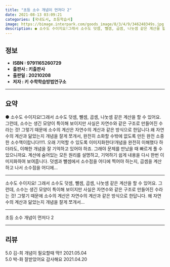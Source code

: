 ```yaml
---
title: "초등 소수 개념이 먼저다 2"
date: 2021-08-13 03:09:21
categories: [국내도서, 초등학습서]
image: https://bimage.interpark.com/goods_image/8/3/4/9/346248349s.jpg
description: ● 소수도 수이지요!그래서 소수도 덧셈, 뺄셈, 곱셈, 나눗셈 같은 계산을 할 수 있어요.그런데, 소수는 생긴 모양이 특이해 보이지만 사실은 자연수와 같은 구조로 만들어진 수라는 것! 그렇기 때문에 소수의 계산은 자연수의 계산과 같은 방식으로 한답니다.왜 자연수의 계산과 닮았는지 개념
---
```


## **정보**

- **ISBN : 9791165260729**
- **출판사 : 키출판사**
- **출판일 : 20210208**
- **저자 : 키 수학학습방법연구소**

------



## **요약**

●  소수도 수이지요!그래서 소수도 덧셈, 뺄셈, 곱셈, 나눗셈 같은 계산을 할 수 있어요.그런데, 소수는 생긴 모양이 특이해 보이지만 사실은 자연수와 같은 구조로 만들어진 수라는 것! 그렇기 때문에 소수의 계산은 자연수의 계산과 같은 방식으로 한답니다.왜 자연수의 계산과 닮았는지 개념을 잘게 쪼개서, 완전히 소화할 수밖에 없도록 만든 완전 소중한 소수책이랍니다!!!1. 오래 기억할 수 있도록 이미지화한다!개념을 완전히 이해했다 하더라도, 이해한 개념을 잘 기억하고 있어야 하죠. 그래야 문제를 만났을 때 빠르게 풀 수 있으니까요. 계산에 숨어있는 모든 원리를 설명하고, 기억하기 쉽게 내용을 다시 한번 이미지화하여 보여줍니다. 덧셈과 뺄셈에서 소수점을 어디에 찍어야 하는지, 곱셈을 계산하고 나서 소수점을 어디에...

------

소수도 수이지요!
그래서 소수도 덧셈, 뺄셈, 곱셈, 나눗셈 같은 계산을 할 수 있어요.
그런데, 소수는 생긴 모양이 특이해 보이지만 사실은 자연수와 같은 구조로 만들어진 수라는 것! 그렇기 때문에 소수의 계산은 자연수의 계산과 같은 방식으로 한답니다.
왜 자연수의 계산과 닮았는지 개념을 잘게 쪼개서... 

------


초등 소수 개념이 먼저다 2 

------


## **리뷰** 

5.0 김-희 개념이 필요할때 딱!! 2021.05.04 <br/>5.0 박-화 잘받았어요 감사해요 2021.04.20 <br/>